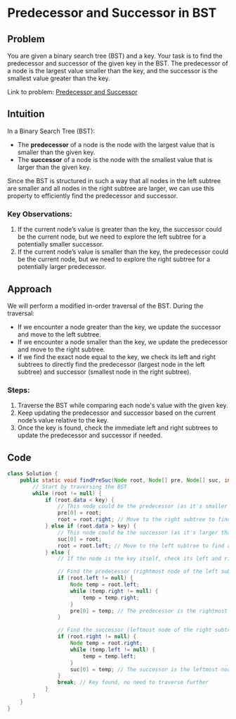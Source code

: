 # Predecessor and Successor in BST

## Problem
You are given a binary search tree (BST) and a key. Your task is to find the predecessor and successor of the given key in the BST. The predecessor of a node is the largest value smaller than the key, and the successor is the smallest value greater than the key.

Link to problem: [Predecessor and Successor](https://www.geeksforgeeks.org/problems/predecessor-and-successor/1)

## Intuition
In a Binary Search Tree (BST):
- The **predecessor** of a node is the node with the largest value that is smaller than the given key.
- The **successor** of a node is the node with the smallest value that is larger than the given key.

Since the BST is structured in such a way that all nodes in the left subtree are smaller and all nodes in the right subtree are larger, we can use this property to efficiently find the predecessor and successor.

### Key Observations:
1. If the current node’s value is greater than the key, the successor could be the current node, but we need to explore the left subtree for a potentially smaller successor.
2. If the current node’s value is smaller than the key, the predecessor could be the current node, but we need to explore the right subtree for a potentially larger predecessor.

## Approach
We will perform a modified in-order traversal of the BST. During the traversal:
- If we encounter a node greater than the key, we update the successor and move to the left subtree.
- If we encounter a node smaller than the key, we update the predecessor and move to the right subtree.
- If we find the exact node equal to the key, we check its left and right subtrees to directly find the predecessor (largest node in the left subtree) and successor (smallest node in the right subtree).

### Steps:
1. Traverse the BST while comparing each node's value with the given key.
2. Keep updating the predecessor and successor based on the current node’s value relative to the key.
3. Once the key is found, check the immediate left and right subtrees to update the predecessor and successor if needed.

## Code

```java
class Solution {
    public static void findPreSuc(Node root, Node[] pre, Node[] suc, int key) {
        // Start by traversing the BST
        while (root != null) {
            if (root.data < key) {
                // This node could be the predecessor (as it's smaller than the key)
                pre[0] = root;
                root = root.right; // Move to the right subtree to find a closer predecessor
            } else if (root.data > key) {
                // This node could be the successor (as it's larger than the key)
                suc[0] = root;
                root = root.left; // Move to the left subtree to find a closer successor
            } else {
                // If the node is the key itself, check its left and right subtrees

                // Find the predecessor (rightmost node of the left subtree)
                if (root.left != null) {
                    Node temp = root.left;
                    while (temp.right != null) {
                        temp = temp.right;
                    }
                    pre[0] = temp; // The predecessor is the rightmost node in the left subtree
                }

                // Find the successor (leftmost node of the right subtree)
                if (root.right != null) {
                    Node temp = root.right;
                    while (temp.left != null) {
                        temp = temp.left;
                    }
                    suc[0] = temp; // The successor is the leftmost node in the right subtree
                }
                break; // Key found, no need to traverse further
            }
        }
    }
}